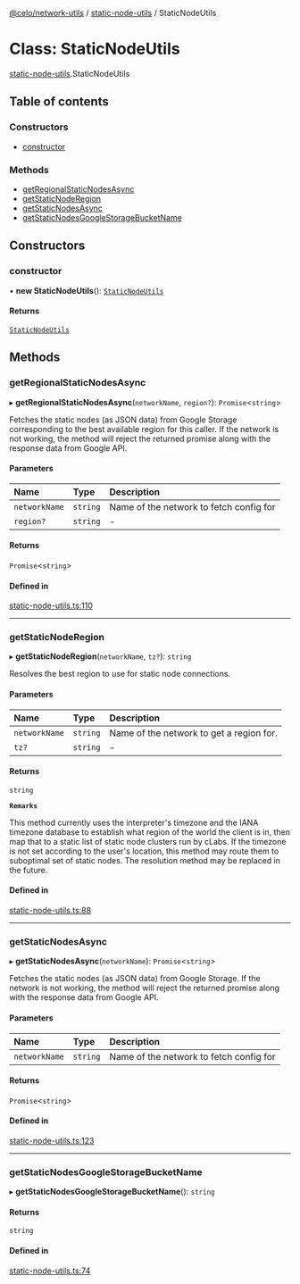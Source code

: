 [@celo/network-utils](../README.md) / [static-node-utils](../modules/static_node_utils.md) / StaticNodeUtils

# Class: StaticNodeUtils

[static-node-utils](../modules/static_node_utils.md).StaticNodeUtils

## Table of contents

### Constructors

- [constructor](static_node_utils.StaticNodeUtils.md#constructor)

### Methods

- [getRegionalStaticNodesAsync](static_node_utils.StaticNodeUtils.md#getregionalstaticnodesasync)
- [getStaticNodeRegion](static_node_utils.StaticNodeUtils.md#getstaticnoderegion)
- [getStaticNodesAsync](static_node_utils.StaticNodeUtils.md#getstaticnodesasync)
- [getStaticNodesGoogleStorageBucketName](static_node_utils.StaticNodeUtils.md#getstaticnodesgooglestoragebucketname)

## Constructors

### constructor

• **new StaticNodeUtils**(): [`StaticNodeUtils`](static_node_utils.StaticNodeUtils.md)

#### Returns

[`StaticNodeUtils`](static_node_utils.StaticNodeUtils.md)

## Methods

### getRegionalStaticNodesAsync

▸ **getRegionalStaticNodesAsync**(`networkName`, `region?`): `Promise`\<`string`\>

Fetches the static nodes (as JSON data) from Google Storage corresponding
to the best available region for this caller.
If the network is not working, the method will reject the returned promise
along with the response data from Google API.

#### Parameters

| Name | Type | Description |
| :------ | :------ | :------ |
| `networkName` | `string` | Name of the network to fetch config for |
| `region?` | `string` | - |

#### Returns

`Promise`\<`string`\>

#### Defined in

[static-node-utils.ts:110](https://github.com/celo-org/developer-tooling/blob/master/packages/sdk/network-utils/src/static-node-utils.ts#L110)

___

### getStaticNodeRegion

▸ **getStaticNodeRegion**(`networkName`, `tz?`): `string`

Resolves the best region to use for static node connections.

#### Parameters

| Name | Type | Description |
| :------ | :------ | :------ |
| `networkName` | `string` | Name of the network to get a region for. |
| `tz?` | `string` | - |

#### Returns

`string`

**`Remarks`**

This method currently uses the interpreter's timezone and the
IANA timezone database to establish what region of the world the client is
in, then map that to a static list of static node clusters run by cLabs.
If the timezone is not set according to the user's location, this method
may route them to suboptimal set of static nodes. The resolution method
may be replaced in the future.

#### Defined in

[static-node-utils.ts:88](https://github.com/celo-org/developer-tooling/blob/master/packages/sdk/network-utils/src/static-node-utils.ts#L88)

___

### getStaticNodesAsync

▸ **getStaticNodesAsync**(`networkName`): `Promise`\<`string`\>

Fetches the static nodes (as JSON data) from Google Storage.
If the network is not working, the method will reject the returned promise
along with the response data from Google API.

#### Parameters

| Name | Type | Description |
| :------ | :------ | :------ |
| `networkName` | `string` | Name of the network to fetch config for |

#### Returns

`Promise`\<`string`\>

#### Defined in

[static-node-utils.ts:123](https://github.com/celo-org/developer-tooling/blob/master/packages/sdk/network-utils/src/static-node-utils.ts#L123)

___

### getStaticNodesGoogleStorageBucketName

▸ **getStaticNodesGoogleStorageBucketName**(): `string`

#### Returns

`string`

#### Defined in

[static-node-utils.ts:74](https://github.com/celo-org/developer-tooling/blob/master/packages/sdk/network-utils/src/static-node-utils.ts#L74)
